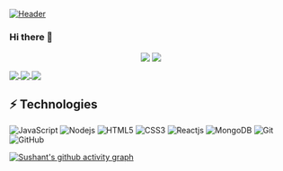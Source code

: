 [![Header](https://github.com/sushantgwr87/sushantgwr87/readme_header.png "Header")](https://sushantgangwar.netlify.app/)

### Hi there 👋

<p align="center">
  <img align="center" src="https://github-readme-stats.vercel.app/api?username=sushantgwr87&show_icons=true&theme=midnight-purple" />
  <img align="center" src="https://github-readme-stats.vercel.app/api/top-langs/?username=sushantgwr87&layout=compact&theme=midnight-purple" />
</p>
<a href="https://github.com/sushantgwr87/Inked-Diary">
  <img align="center" src="https://github-readme-stats.vercel.app/api/pin/?username=sushantgwr87&repo=Inked-Diary&theme=midnight-purple" />
</a>
<a href="https://github.com/sushantgwr87/Clock-Timer">
  <img align="center" src="https://github-readme-stats.vercel.app/api/pin/?username=sushantgwr87&repo=Clock-Timer&theme=midnight-purple" />
</a>
<a href="https://github.com/sushantgwr87/portfolio">
  <img align="center" src="https://github-readme-stats.vercel.app/api/pin/?username=sushantgwr87&repo=portfolio&theme=midnight-purple" />
</a>

## ⚡ Technologies

![JavaScript](https://img.shields.io/badge/-JavaScript-141414?style=flat-square&logo=javascript)
![Nodejs](https://img.shields.io/badge/-Nodejs-202020?style=flat-square&logo=Node.js)
![HTML5](https://img.shields.io/badge/-HTML5-E34F26?style=flat-square&logo=html5&logoColor=white)
![CSS3](https://img.shields.io/badge/-CSS3-1572B6?style=flat-square&logo=css3)
![Reactjs](https://img.shields.io/badge/-Reactjs-141414?style=flat-square&logo=react)
![MongoDB](https://img.shields.io/badge/-MongoDB-202020?style=flat-square&logo=mongodb)
![Git](https://img.shields.io/badge/-Git-black?style=flat-square&logo=git)
![GitHub](https://img.shields.io/badge/-GitHub-181717?style=flat-square&logo=github)

[![Sushant's github activity graph](https://activity-graph.herokuapp.com/graph?username=sushantgwr87&theme=react-dark)](https://github.com/sushantgwr87)
